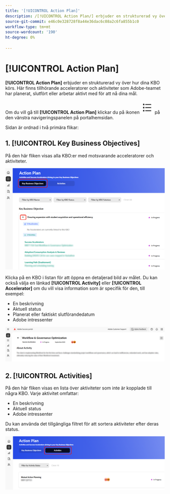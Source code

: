 ```yaml
---
title: '[!UICONTROL Action Plan]'
description: /[!UICONTROL Action Plan/] erbjuder en strukturerad vy över hur dina KBO körs. Här finns tillhörande acceleratorer och aktiviteter som Adobe-teamet har planerat, slutfört eller arbetar aktivt med för att nå dina mål.
source-git-commit: e46c0e328728f8a44e36dac6c08a2c6fa855b1c0
workflow-type: tm+mt
source-wordcount: '190'
ht-degree: 0%

---
```



# [!UICONTROL Action Plan]

**[!UICONTROL Action Plan]** erbjuder en strukturerad vy över hur dina KBO körs. Här finns tillhörande acceleratorer och aktiviteter som Adobe-teamet har planerat, slutfört eller arbetar aktivt med för att nå dina mål.

Om du vill gå till **[!UICONTROL Action Plan]** klickar du på ikonen ![ action-plan-icon ](/help/adobe-success-portal/assets/action-plan-icon.png) på den vänstra navigeringspanelen på portalhemsidan.

Sidan är ordnad i två primära flikar:

## 1. [!UICONTROL Key Business Objectives]

På den här fliken visas alla KBO:er med motsvarande acceleratorer och aktiviteter.

![action-plan-kbo-tab](/help/adobe-success-portal/assets/action-plan-kbo-tab.png)

Klicka på en KBO i listan för att öppna en detaljerad bild av målet. Du kan också välja en länkad **[!UICONTROL Activity]** eller **[!UICONTROL Accelerator]** om du vill visa information som är specifik för den, till exempel:

* En beskrivning
* Aktuell status
* Planerat eller faktiskt slutförandedatum
* Adobe intressenter

![action-plan-kbo-tab-about-activity](/help/adobe-success-portal/assets/action-plan-kbo-tab-about-activity.png)

## 2. [!UICONTROL Activities]

På den här fliken visas en lista över aktiviteter som inte är kopplade till några KBO. Varje aktivitet omfattar:

* En beskrivning
* Aktuell status
* Adobe intressenter

Du kan använda det tillgängliga filtret för att sortera aktiviteter efter deras status.

![action-plan-activity-tab](/help/adobe-success-portal/assets/action-plan-activity-tab.png)
